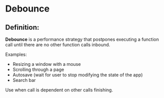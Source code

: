 # Debounce

## Definition: 
**Debounce** is a performance strategy that postpones executing a function call until there are no other function calls inbound.

Examples:
+ Resizing a window with a mouse
+ Scrolling through a page
+ Autosave (wait for user to stop modifying the state of the app)
+ Search bar

Use when call is dependent on other calls finishing.

